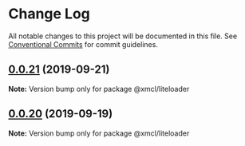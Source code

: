 # Change Log

All notable changes to this project will be documented in this file.
See [Conventional Commits](https://conventionalcommits.org) for commit guidelines.

## [0.0.21](https://github.com/ci010/ts-minecraft/compare/@xmcl/liteloader@0.0.20...@xmcl/liteloader@0.0.21) (2019-09-21)

**Note:** Version bump only for package @xmcl/liteloader





## [0.0.20](https://github.com/ci010/ts-minecraft/compare/@xmcl/liteloader@0.0.19...@xmcl/liteloader@0.0.20) (2019-09-19)

**Note:** Version bump only for package @xmcl/liteloader
